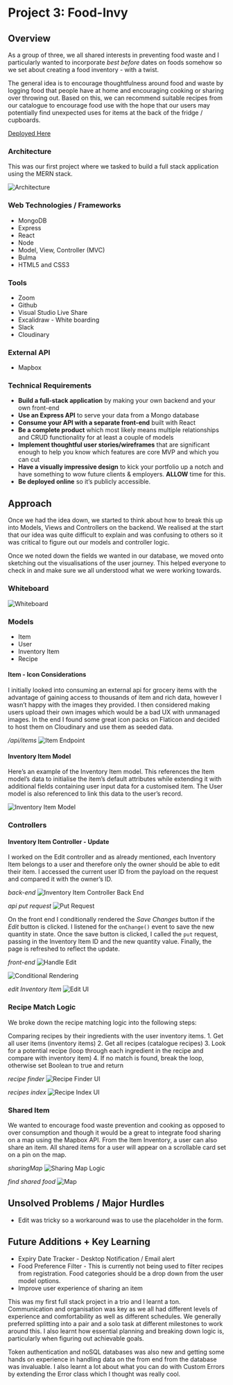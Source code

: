 # Project 3: Food-Invy

## Overview
As a group of three, we all shared interests in preventing food waste and I particularly wanted to incorporate *best before* dates on foods somehow so we set about creating a food inventory - with a twist.  

The general idea is to encourage thoughtfulness around food and waste by logging food that people have at home and encouraging cooking or sharing over throwing out. Based on this, we can recommend suitable recipes from our catalogue to encourage food use with the hope that our users may potentially find unexpected uses for items at the back of the fridge / cupboards.  

[Deployed Here](https://food-invy.netlify.app/)

### Architecture
This was our first project where we tasked to build a full stack application using  the MERN stack. 

![Architecture](https://github.com/AbuBakr-S/project-3-client/blob/main/src/assest/mern-stack-architecture.jpeg)

### Web Technologies / Frameworks
* MongoDB
* Express
* React
* Node
* Model, View, Controller (MVC)
* Bulma
* HTML5 and CSS3

### Tools
* Zoom
* Github
* Visual Studio Live Share
* Excalidraw - White boarding 
* Slack
* Cloudinary

### External API
* Mapbox

### Technical Requirements
* **Build a full-stack application** by making your own backend and your own front-end
* **Use an Express API** to serve your data from a Mongo database
* **Consume your API with a separate front-end** built with React
* **Be a complete product** which most likely means multiple relationships and CRUD functionality for at least a couple of models
* **Implement thoughtful user stories/wireframes** that are significant enough to help you know which features are core MVP and which you can cut
* **Have a visually impressive design** to kick your portfolio up a notch and have something to wow future clients & employers. **ALLOW** time for this.
* **Be deployed online** so it’s publicly accessible.

## Approach
Once we had the idea down, we started to think about how to break this up into Models, Views and Controllers on the backend. We realised at the start that our idea was quite difficult to explain and was confusing to others so it was critical to figure out our models and controller logic. 

Once we noted down the fields we wanted in our database, we moved onto sketching out the visualisations of the user journey. This helped everyone to check in and make sure we all understood what we were working towards. 

### Whiteboard
![Whiteboard](https://github.com/AbuBakr-S/project-3-client/blob/main/src/assest/whiteboard.png)

### Models
* Item
* User
* Inventory Item
* Recipe

#### Item - Icon Considerations
I initially looked into consuming an external api for grocery items with the advantage of gaining access to thousands of item and rich data, however I wasn’t happy with the images they provided. I then considered making users upload their own images which would be a bad UX with unmanaged images. In the end I found some great icon packs on Flaticon and decided to host them on Cloudinary and use them as seeded data. 

*/api/items*
![Item Endpoint](https://github.com/AbuBakr-S/project-3-client/blob/main/src/assest/item-endpoint.png)


#### Inventory Item Model
Here’s an example of the Inventory Item model. This references the Item model’s data to initialise the item’s default attributes while extending it with additional fields containing user input data for a customised item. The User model is also referenced to link this data to the user’s record. 

![Inventory Item Model](https://github.com/AbuBakr-S/project-3-client/blob/main/src/assest/inventory-item-model.png)

### Controllers
 
#### Inventory Item Controller - Update
I worked on the Edit controller and as already mentioned, each Inventory Item belongs to a user and therefore only the owner should be able to edit their item. I accessed the current user ID from the payload on the request and compared it with the owner’s ID.

*back-end*
![Inventory Item Controller Back End](https://github.com/AbuBakr-S/project-3-client/blob/main/src/assest/update-inventory-item.png)

*api put request*
![Put Request](https://github.com/AbuBakr-S/project-3-client/blob/main/src/assest/put-request.png)

On the front end I conditionally rendered the *Save Changes* button if the *Edit* button is clicked.  I listened for the `onChange()` event to save the new quantity in state. Once the save button is clicked, I called the `put` request, passing in the Inventory Item ID and the new quantity value. Finally, the page is refreshed to reflect the update.

*front-end*
![Handle Edit](https://github.com/AbuBakr-S/project-3-client/blob/main/src/assest/handle-edit.png)

![Conditional Rendering](https://github.com/AbuBakr-S/project-3-client/blob/main/src/assest/edit-quantity.png)

*edit Inventory Item*
![Edit UI](https://github.com/AbuBakr-S/project-3-client/blob/main/src/assest/edit-card.png)


### Recipe Match Logic
We broke down the recipe matching logic into the following steps:

Comparing recipes by their ingredients with the user inventory items.
	1. Get all user items (inventory items)
	2. Get all recipes (catalogue recipes)
	3. Look for a potential recipe (loop through each ingredient in the recipe and compare with inventory item)
	4. If no match is found, break the loop, otherwise set Boolean to true and return

*recipe finder*
![Recipe Finder UI](https://github.com/AbuBakr-S/project-3-client/blob/main/src/assest/no-recipes)

*recipes index*
![Recipe Index UI](https://github.com/AbuBakr-S/project-3-client/blob/main/src/assest/recipes.png)

### Shared Item
We wanted to encourage food waste prevention and cooking as opposed to over consumption and though it would be a great to integrate food sharing on a map using the Mapbox API. From the Item Inventory, a user can also share an item. All shared items for a user will appear on a scrollable card set on a pin on the map.

*sharingMap*
![Sharing Map Logic](https://github.com/AbuBakr-S/project-3-client/blob/main/src/assest/sharing-map-code.png)

*find shared food*
![Map](https://github.com/AbuBakr-S/project-3-client/blob/main/src/assest/map.png)


## Unsolved Problems / Major Hurdles
* Edit was tricky so a workaround was to use the placeholder in the form. 

## Future Additions + Key Learning
* Expiry Date Tracker - Desktop Notification / Email alert
* Food Preference Filter - This is currently not being used to filter recipes from registration. Food categories should be a drop down from the user model options.
* Improve user experience of sharing an item

This was my first full stack project in a trio and I learnt a ton. Communication and organisation was key as we all had different levels of experience and comfortability as well as different schedules. We generally preferred splitting into a pair and a solo task at different milestones to work around this. I also learnt how essential planning and breaking down logic is, particularly when figuring out achievable goals.

Token authentication and noSQL databases was also new and getting some hands on experience in handling data on the from end from the database was invaluable. I also learnt a lot about what you can do with Custom Errors by extending the Error class which I thought was really cool.  


